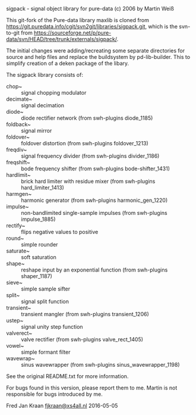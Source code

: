 sigpack - signal object library for pure-data (c) 2006 by Martin Weiß

This git-fork of the Pure-data library maxlib is cloned from https://git.puredata.info/cgit/svn2git/libraries/sigpack.git, which is the svn-to-git from https://sourceforge.net/p/pure-data/svn/HEAD/tree/trunk/externals/sigpack/.

The initial changes were adding/recreating some separate directories for source and help files and replace the buildsystem by pd-lib-builder. This to simplify creation of a deken package of the libary.

The sigpack library consists of:
<dl>
 <dt>chop~</dt>       <dd>signal chopping modulator</dd>
 <dt>decimate~</dt>   <dd>signal decimation</dd>
 <dt>diode~</dt>      <dd>diode rectifier network (from swh-plugins diode_1185)</dd>
 <dt>foldback~</dt>   <dd>signal mirror</dd>
 <dt>foldover~</dt>   <dd>foldover distortion (from swh-plugins foldover_1213)</dd>
 <dt>freqdiv~</dt>    <dd>signal frequency divider (from swh-plugins divider_1186)</dd>
 <dt>freqshift~</dt>  <dd>bode frequency shifter (from swh-plugins bode-shifter_1431)</dd>
 <dt>hardlimit~</dt>  <dd>brick hard limiter with residue mixer (from swh-plugins hard_limiter_1413)</dd>
 <dt>harmgen~</dt>    <dd>harmonic generator (from swh-plugins harmonic_gen_1220)</dd>
 <dt>impulse~</dt>    <dd>non-bandlimited single-sample impulses (from swh-plugins impulse_1885)</dd>
 <dt>rectify~</dt>    <dd>flips negative values to positive</dd>
 <dt>round~</dt>      <dd>simple rounder</dd>
 <dt>saturate~</dt>   <dd>soft saturation</dd>
 <dt>shape~</dt>      <dd>reshape input by an exponential function (from swh-plugins shaper_1187)</dd>
 <dt>sieve~</dt>      <dd>simple sample sifter</dd>
 <dt>split~</dt>      <dd>signal split function</dd>
 <dt>transient~</dt>  <dd>transient mangler (from swh-plugins transient_1206)</dd>
 <dt>ustep~</dt>      <dd>signal unity step function</dd>
 <dt>valverect~</dt>  <dd>valve rectifier (from swh-plugins valve_rect_1405)</dd>
 <dt>vowel~</dt>      <dd>simple formant filter</dd>
 <dt>wavewrap~</dt>   <dd>sinus wavewrapper (from swh-plugins sinus_wavewrapper_1198)</dd>
</ul>

See the original README.txt for more information.

For bugs found in this version, please report them to me. Martin is not responsible for bugs introduced by me.

Fred Jan Kraan fjkraan@xs4all.nl 2016-05-05
